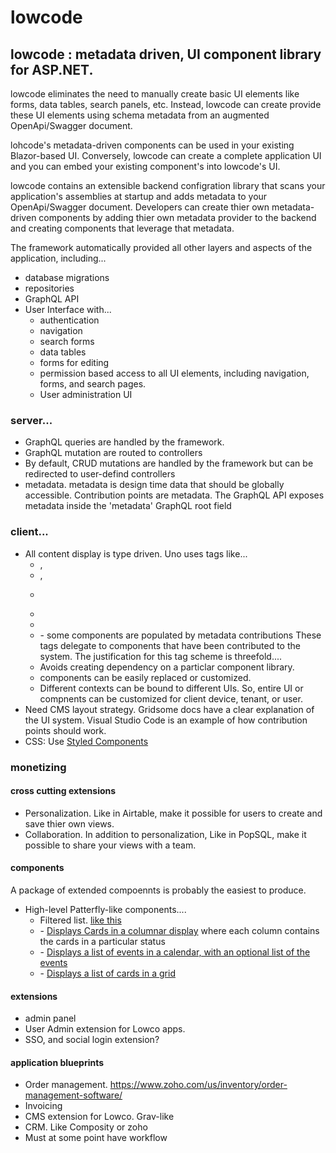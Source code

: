 # lowcode

## lowcode : metadata driven, UI component library for ASP.NET.

lowcode eliminates the need to manually create basic UI elements like forms, data tables, search panels, etc.
Instead, lowcode can create provide these UI elements using schema metadata from an augmented OpenApi/Swagger document.

lohcode's metadata-driven components can be used in your existing Blazor-based UI.
Conversely, lowcode can create a complete application UI and you can embed your existing component's into lowcode's UI.

lowcode contains an extensible backend configration library that scans your application's assemblies at startup and adds metadata to your OpenApi/Swagger document.
Developers can create thier own metadata-driven components by adding thier own metadata provider to the backend 
and creating components that leverage that metadata.

The framework automatically provided all other layers and aspects of the application, including...
- database migrations
- repositories
- GraphQL API 
- User Interface with...
	- authentication 
	- navigation 
	- search forms
	- data tables
	- forms for editing
	- permission based access to all UI elements, including navigation, forms, and search pages.
	- User administration UI

### server...
- GraphQL queries are handled by the framework.
- GraphQL mutation are routed to controllers
- By default, CRUD mutations are handled by the framework but can be redirected to user-defind controllers
- metadata.  metadata is design time data that should be globally accessible.
	Contribution points are metadata.
	The GraphQL API exposes metadata inside the 'metadata' GraphQL root field

### client...
- All content display is type driven.  Uno uses tags like...
	- <Label value="@customer.Name">, <Label value="@customer">
	- <Editor value="@model">, <Editor value="@customer.Name">
	- <Form value="@model.FirstName">
	- <Card value="@model">
	- <Datagrid value="@customerList">
	- <Navigation value="@mainMenuItems"> - some components are populated by metadata contributions
These tags delegate to components that have been contributed to the system.
The justification for this tag scheme is threefold....
	- Avoids creating dependency on a particlar component library.
	- components can be easily replaced or customized.
	- Different contexts can be bound to different UIs.
	So, entire UI or compnents can be customized for client device, tenant, or user.
- Need CMS layout strategy.  Gridsome docs have a clear explanation of the UI system.
Visual Studio Code is an example of how contribution points should work.
- CSS: Use [Styled Components](https://www.styled-components.com/)

### monetizing

#### cross cutting extensions
- Personalization. Like in Airtable, make it possible for users to create and save thier own views.   
- Collaboration.  In addition to personalization, Like in PopSQL, make it possible to share your views with a team. 

#### components
A package of extended compoennts is probably the easiest to produce.

- High-level Patterfly-like components....
	- Filtered list.  [like this](https://www.capterra.com/order-management-software/)
	- <Kanban value=""> - [Displays Cards in a columnar display](https://airtable.com/images/home/kanban_view.png) where each column contains the cards in a particular status
	- <Calendar value=""> - [Displays a list of events in a calendar, with an optional list of the events](https://airtable.com/images/home/calendar_view.png) 
	- <Gallery value=""> - [Displays a list of cards in a grid](https://airtable.com/images/home/gallery_view.png) 


#### extensions
- admin panel
- User Admin extension for Lowco apps.
- SSO, and social login extension?

#### application blueprints
- Order management. https://www.zoho.com/us/inventory/order-management-software/
- Invoicing
- CMS extension for Lowco.  Grav-like
- CRM.  Like Composity or zoho
- Must at some point have workflow 
